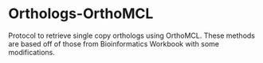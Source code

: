 # Orthologs-OrthoMCL
Protocol to retrieve single copy orthologs using OrthoMCL. These methods are based off of those from Bioinformatics Workbook with some modifications.
